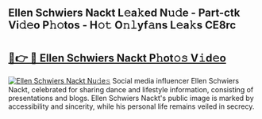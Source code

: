 ## Ellen Schwiers Nackt L𝚎a𝚔ed N𝚞𝚍e - Part-ctk Vi𝚍𝚎o P𝚑𝚘tos - H𝚘𝚝 O𝚗𝚕yf𝚊ns L𝚎a𝚔s CE8rc

# <h2><a href="http://kfeuke.oniu.top/?m=Ellen+Schwiers+Nackt">🔗👉 🔴 Ellen Schwiers Nackt P𝚑ot𝚘𝚜 V𝚒d𝚎o</a></h2>

[![Ellen Schwiers Nackt Nu𝚍e𝚜](https://i.imgur.com/0qMVB7G.gif)](http://kfeuke.oniu.top/?m=Ellen+Schwiers+Nackt)
Social media influencer Ellen Schwiers Nackt, celebrated for sharing dance and lifestyle information, consisting of presentations and blogs. Ellen Schwiers Nackt's public image is marked by accessibility and sincerity, while his personal life remains veiled in secrecy.  
